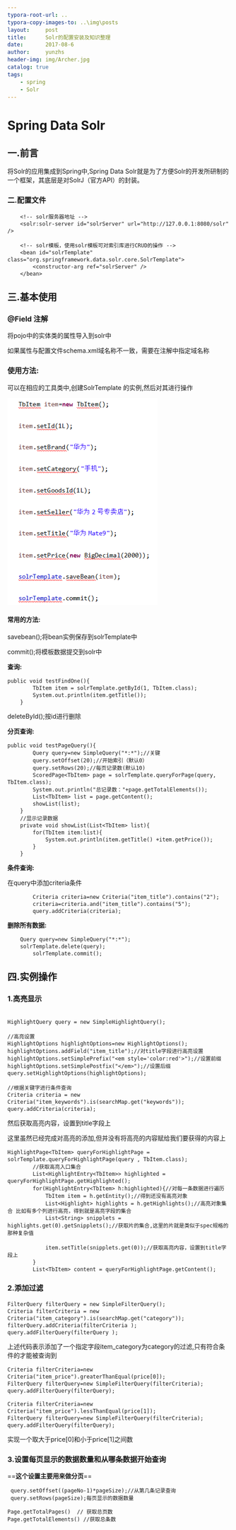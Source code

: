 ```yaml
---
typora-root-url: ..
typora-copy-images-to: ..\img\posts
layout:     post
title:      Solr的配置安装及知识整理
date:       2017-08-6
author:     yunzhs
header-img: img/Archer.jpg
catalog: true
tags:
    - spring
    - Solr
---
```


# Spring Data Solr

## 一.前言

将Solr的应用集成到Spring中,Spring Data Solr就是为了方便Solr的开发所研制的一个框架，其底层是对SolrJ（官方API）的封装。



### 二.配置文件

```
	<!-- solr服务器地址 -->
	<solr:solr-server id="solrServer" url="http://127.0.0.1:8080/solr" />
		
	<!-- solr模板，使用solr模板可对索引库进行CRUD的操作 -->
	<bean id="solrTemplate" class="org.springframework.data.solr.core.SolrTemplate">
		<constructor-arg ref="solrServer" />
	</bean>
```



## 三.基本使用

### @Field 注解

将pojo中的实体类的属性导入到solr中

如果属性与配置文件schema.xml域名称不一致，需要在注解中指定域名称



### 使用方法:

可以在相应的工具类中,创建SolrTemplate 的实例,然后对其进行操作

![1516524757351](/img/posts/1516524757351.png)

#### 常用的方法:

savebean();将bean实例保存到solrTemplate中

commit();将模板数据提交到solr中

**查询:**

```
public void testFindOne(){
		TbItem item = solrTemplate.getById(1, TbItem.class);
		System.out.println(item.getTitle());
	}
```

deleteById();按id进行删除

**分页查询:**

```
public void testPageQuery(){
		Query query=new SimpleQuery("*:*");//关键
		query.setOffset(20);//开始索引（默认0）
		query.setRows(20);//每页记录数(默认10)
		ScoredPage<TbItem> page = solrTemplate.queryForPage(query, TbItem.class);
		System.out.println("总记录数："+page.getTotalElements());
		List<TbItem> list = page.getContent();
		showList(list);
	}	
	//显示记录数据
	private void showList(List<TbItem> list){		
		for(TbItem item:list){
			System.out.println(item.getTitle() +item.getPrice());
		}		
	}
```

**条件查询:**

在query中添加criteria条件

```
		Criteria criteria=new Criteria("item_title").contains("2");
		criteria=criteria.and("item_title").contains("5");		
		query.addCriteria(criteria);
```

**删除所有数据:**

```
	Query query=new SimpleQuery("*:*");
	solrTemplate.delete(query);
		solrTemplate.commit();
```



## 四.实例操作

### 1.高亮显示

```

HighlightQuery query = new SimpleHighlightQuery();

//高亮设置
HighlightOptions highlightOptions=new HighlightOptions();
highlightOptions.addField("item_title");//对title字段进行高亮设置
highlightOptions.setSimplePrefix("<em style='color:red'>");//设置前缀
highlightOptions.setSimplePostfix("</em>");//设置后缀
query.setHighlightOptions(highlightOptions);

//根据关键字进行条件查询
Criteria criteria = new Criteria("item_keywords").is(searchMap.get("keywords"));
query.addCriteria(criteria);

```

然后获取高亮内容，设置到title字段上

这里虽然已经完成对高亮的添加,但并没有将高亮的内容赋给我们要获得的内容上

```
HighlightPage<TbItem> queryForHighlightPage = solrTemplate.queryForHighlightPage(query , TbItem.class);
		//获取高亮入口集合
		List<HighlightEntry<TbItem>> highlighted = queryForHighlightPage.getHighlighted();
		for(HighlightEntry<TbItem> h:highlighted){//对每一条数据进行遍历
			TbItem item = h.getEntity();//得到还没有高亮对象
			List<Highlight> highlights = h.getHighlights();//高亮对象集合 比如有多个列进行高亮，得到就是高亮字段的集合
			List<String> snipplets = highlights.get(0).getSnipplets();//获取片的集合,这里的片就是类似于spec规格的那种复杂值
			
			item.setTitle(snipplets.get(0));//获取高亮内容，设置到title字段上
		}
		List<TbItem> content = queryForHighlightPage.getContent(); 
```

### 2.添加过滤

```
FilterQuery filterQuery = new SimpleFilterQuery();
Criteria filterCriteria = new Criteria("item_category").is(searchMap.get("category"));
filterQuery.addCriteria(filterCriteria );
query.addFilterQuery(filterQuery );
```

上述代码表示添加了一个指定字段item_category为category的过滤,只有符合条件的才能被查询到

```
Criteria filterCriteria=new Criteria("item_price").greaterThanEqual(price[0]);
FilterQuery filterQuery=new SimpleFilterQuery(filterCriteria);
query.addFilterQuery(filterQuery);	
```

```
Criteria filterCriteria=new  Criteria("item_price").lessThanEqual(price[1]);
FilterQuery filterQuery=new SimpleFilterQuery(filterCriteria);
query.addFilterQuery(filterQuery);	
```

实现一个取大于price[0]和小于price[1]之间数

### 3.设置每页显示的数据数量和从哪条数据开始查询

==**这个设置主要用来做分页**==

```
 query.setOffset((pageNo-1)*pageSize);//从第几条记录查询
 query.setRows(pageSize);每页显示的数据数量
```

```
Page.getTotalPages()  // 获取总页数
Page.getTotalElements()	//获取总条数
```

